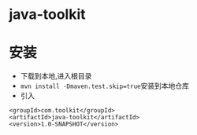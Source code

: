 # java-toolkit
# 安装
- 下载到本地,进入根目录
- `mvn install -Dmaven.test.skip=true`安装到本地仓库
- 引入
```
<groupId>com.toolkit</groupId>
<artifactId>java-toolkit</artifactId>
<version>1.0-SNAPSHOT</version>
```
